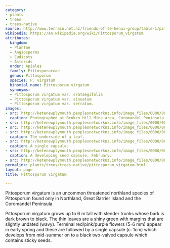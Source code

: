 ```yaml
---
category:
- plants
- trees
- trees-native
source: http://www.terrain.net.nz/friends-of-te-henui-group/table-1/pittosporum-virgatum.html
wikipedia: https://en.wikipedia.org/wiki/Pittosporum_virgatum
attributes:
  kingdom:
  - Plantae
  - Angiosperms
  - Eudicots
  - Asterids
  order: Apiales
  family: Pittosporaceae
  genus: Pittosporum
  species: P. virgatum
  binomial name: Pittosporum virgatum
  synonyms:
  - Pittosporum virgatum var. crataegifolia
  - Pittosporum virgatum var. sinuatum
  - Pittosporum virgatum var. serratum.
images:
- src: http://ketenewplymouth.peoplesnetworknz.info/image_files/0000/0005/5254/Pittosporum_virgatum_-001__6_.JPG
  caption: Photographed at Broken Hill Mine area, Coromandel Peninsula. February.
- src: http://ketenewplymouth.peoplesnetworknz.info/image_files/0000/0005/5259/Pittosporum_virgatum_-001.JPG
- src: http://ketenewplymouth.peoplesnetworknz.info/image_files/0000/0005/5229/Pittosporum_virgatum_-001__1_.JPG
- src: http://ketenewplymouth.peoplesnetworknz.info/image_files/0000/0005/5234/Pittosporum_virgatum_-001__2_.JPG
  caption: The underside of a leaf.
- src: http://ketenewplymouth.peoplesnetworknz.info/image_files/0000/0005/5249/Pittosporum_virgatum_-001__5_.JPG
  caption: A single capsule.
- src: http://ketenewplymouth.peoplesnetworknz.info/image_files/0000/0005/5239/Pittosporum_virgatum_-001__3_.JPG
  caption: A developing seed capsule, February.
- src: http://ketenewplymouth.peoplesnetworknz.info/image_files/0000/0005/5244/Pittosporum_virgatum_-001__4_.JPG
permalink: plants/trees/trees-native/pittosporum_virgatum.html
layout: page
title: Pittosporum virgatum

---
```

Pittosporum virgatum is an uncommon threatened northland species of Pittosporum found only in Northland, Great Barrier Island and the Coromandel Peninsula.

Pittosporum virgatum grows up to 6 m tall with slender trunks whose bark is dark brown to black.
The thin leaves are a shiny green with margins that are slightly undated (wavy). Terminal red/pink/purple flowers (5-6 mm) appear in early spring and these are followed by a single capsule (c. 1cm) which develops from mid-summer on to a black two-valved capsule which contains sticky seeds.
